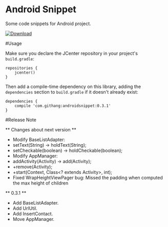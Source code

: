 # Android Snippet
Some code snippets for Android project.

[ ![Download](https://api.bintray.com/packages/msdx/maven/AndroidSnippet/images/download.svg) ](https://bintray.com/msdx/maven/AndroidSnippet/_latestVersion)

#Usage

Make sure you declare the JCenter repository in your project's `build.gradle`:

    repositories {
        jcenter()
    }

Then add a compile-time dependency on this library, adding the `dependencies` section to `build.gradle` if it doesn't already exist:

    dependencies {
        compile 'com.githang:androidsnippet:0.3.1'
    }


#Release Note

** Changes about next version **
- Modify BaseListAdapter:
 - setText(String) -> holdText(String);
 - setCheckable(boolean) -> holdCheckable(boolean);
- Modify AppManager:
 - addActivity(Activity) -> add(Activity);
 - +remove(Activity);
 - +start(Context, Class<? extends Activity>, int);
- Fixed WrapHeightViewPager bug: Missed the padding when computed the max height of children

** 0.3.1 **
- Add BaseListAdapter.
- Add UrlUtil.
- Add InsertContact.
- Move AppManager.

